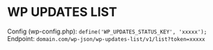 # WP UPDATES LIST

Config (wp-config.php): `define('WP_UPDATES_STATUS_KEY', 'xxxxx');`
Endpoint: `domain.com/wp-json/wp-updates-list/v1/list?token=xxxxx`